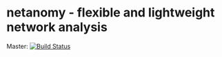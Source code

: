 netanomy - flexible and lightweight network analysis
==============

Master: [![Build Status](https://travis-ci.org/DanoPrat/netscan_master.png?branch=master)](https://travis-ci.org/DanoPrat/netanomy)
